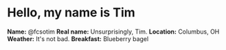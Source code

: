 # Hello, my name is Tim
**Name:** @fcsotim
**Real name:** Unsurprisingly, Tim.
**Location:** Columbus, OH
**Weather:** It's not bad.
**Breakfast:** Blueberry bagel
